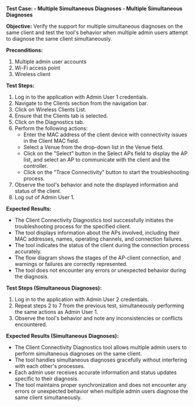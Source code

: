 **Test Case:  - Multiple Simultaneous Diagnoses - Multiple Simultaneous Diagnoses**

**Objective:** Verify the support for multiple simultaneous diagnoses on the same client and test the tool's behavior when multiple admin users attempt to diagnose the same client simultaneously.

**Preconditions:**
1. Multiple admin user accounts
2. Wi-Fi access point
3. Wireless client

**Test Steps:**
1. Log in to the application with Admin User 1 credentials.
2. Navigate to the Clients section from the navigation bar.
3. Click on Wireless Clients List.
4. Ensure that the Clients tab is selected.
5. Click on the Diagnostics tab.
6. Perform the following actions:
   - Enter the MAC address of the client device with connectivity issues in the Client MAC field.
   - Select a Venue from the drop-down list in the Venue field.
   - Click on the "Select" button in the Select APs field to display the AP list, and select an AP to communicate with the client and the controller.
   - Click on the "Trace Connectivity" button to start the troubleshooting process.
7. Observe the tool's behavior and note the displayed information and status of the client.
8. Log out of Admin User 1.

**Expected Results:**
- The Client Connectivity Diagnostics tool successfully initiates the troubleshooting process for the specified client.
- The tool displays information about the APs involved, including their MAC addresses, names, operating channels, and connection failures.
- The tool indicates the status of the client during the connection process accurately.
- The flow diagram shows the stages of the AP-client connection, and warnings or failures are correctly represented.
- The tool does not encounter any errors or unexpected behavior during the diagnosis.

**Test Steps (Simultaneous Diagnoses):**
1. Log in to the application with Admin User 2 credentials.
2. Repeat steps 2 to 7 from the previous test, simultaneously performing the same actions as Admin User 1.
3. Observe the tool's behavior and note any inconsistencies or conflicts encountered.

**Expected Results (Simultaneous Diagnoses):**
- The Client Connectivity Diagnostics tool allows multiple admin users to perform simultaneous diagnoses on the same client.
- The tool handles simultaneous diagnoses gracefully without interfering with each other's processes.
- Each admin user receives accurate information and status updates specific to their diagnosis.
- The tool maintains proper synchronization and does not encounter any errors or unexpected behavior when multiple admin users diagnose the same client simultaneously.
